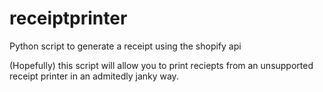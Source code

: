 # receiptprinter
Python script to generate a receipt using the shopify api

(Hopefully) this script will allow you to print reciepts from an unsupported receipt printer in an admitedly janky way.


